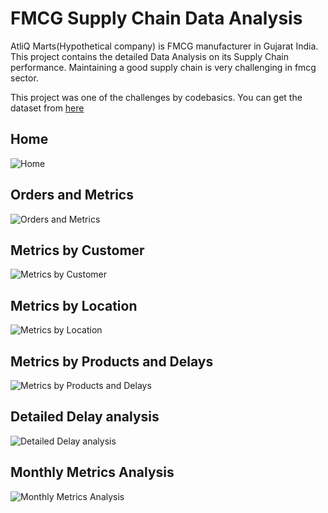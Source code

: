 # FMCG Supply Chain Data Analysis

AtliQ Marts(Hypothetical company) is FMCG manufacturer in Gujarat India. This project contains the detailed Data Analysis on its Supply Chain performance. Maintaining a good supply chain is very challenging in fmcg sector.

This project was one of the challenges by codebasics.
You can get the dataset from [here](https://codebasics.io/event/codebasics-resume-project-challenge)

## Home
![Home](https://user-images.githubusercontent.com/84430963/217562599-07b35028-4b70-4523-a4a7-e9a32ec394ec.png)


## Orders and Metrics
![Orders and Metrics](https://user-images.githubusercontent.com/84430963/217560451-8e28c4b1-5fe3-4400-a3a3-8806a8d962b8.png)

## Metrics by Customer
![Metrics by Customer](https://user-images.githubusercontent.com/84430963/217560460-35d207ec-97aa-4e14-8276-41a32fdf3898.png)

## Metrics by Location
![Metrics by Location](https://user-images.githubusercontent.com/84430963/217560463-b9c715d6-090a-461e-b2ad-d5421e564a54.png)

## Metrics by Products and Delays
![Metrics by Products and Delays](https://user-images.githubusercontent.com/84430963/217560467-8ede3018-7117-4ea0-be0f-123806b442dd.png)

## Detailed Delay analysis
![Detailed Delay analysis](https://user-images.githubusercontent.com/84430963/217560470-e82ff5ef-50ce-4659-bc33-f55bb6792be2.png)

## Monthly Metrics Analysis
![Monthly Metrics Analysis](https://user-images.githubusercontent.com/84430963/217560476-29be0aa6-d980-4cc6-b47e-aa7287d058b4.png)
